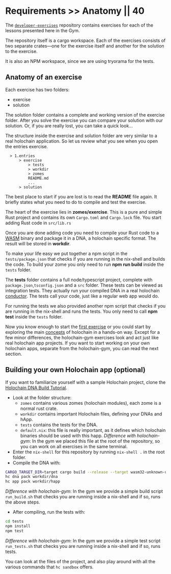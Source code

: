 # Requirements >> Anatomy || 40

The [`developer-exercises`](https://github.com/holochain-gym/developer-exercises) repository contains exercises for each of the lessons presented here in the Gym.

The repository itself is a cargo workspace. Each of the exercises consists of two separate crates—one for the exercise itself and another for the solution to the exercise.

It is also an NPM workspace, since we are using tryorama for the tests.

## Anatomy of an exercise

Each exercise has two folders:
* exercise
* solution

The solution folder contains a complete and working version of the exercise folder. After you solve the exercise you can compare your solution with our solution. Or, if you are really lost, you can take a quick look...

The structure inside the exercise and solution folder are very similar to a real holochain application. So let us review what you see when you open the entries exercise.


``` 
  > 1.entries
      > exercise
          > tests
          > workdir
          > zomes
          README.md
          ...
      > solution
```

The best place to start if you are lost is to read the **README** file again. It briefly states what you need to do to compile and test the exercise.

The heart of the exercise lies in **zomes/exercise**. This is a pure and simple Rust project and contains its own `Cargo.toml` and `Cargo.lock` file. You start adding Rust code in `src/lib.rs`

Once you are done adding code you need to compile your Rust code to a [WASM](https://webassembly.org/) binary and package it in a DNA, a holochain specific format. The result will be stored in **workdir**.

To make your life easy we put together a npm script in the `tests/package.json` that checks if you are running in the nix-shell and builds the code. To build your zome you only need to run **npm run build** inside the `tests` folder.

The **tests** folder contains a full node/typescript project, complete with `package.json`,`tsconfig.json` and a `src` folder. These tests can be viewed as integration tests. They actually run your compiled DNA in a real holochain [conductor](https://developer.holochain.org/docs/glossary/#conductor). The tests call your code, just like a regular web app would do.

For running the tests we also provided another npm script that checks if you are running in the nix-shell and runs the tests. You only need to call **npm test** inside the `tests` folder.

Now you know enough to start the [first exercise](/developers/basic/entries/) or you could start by exploring the main [concepts](/concepts/) of holochain in a hands-on way. Except for a few minor differences, the holochain-gym exercises look and act just like real holochain app projects.
If you want to start working on your own holochain apps, separate from the holochain-gym, you can read the next section.

## Building your own Holochain app (optional)

If you want to familiarize yourself with a sample Holochain project, clone the [Holochain DNA Build Tutorial](https://github.com/holochain/holochain-dna-build-tutorial).

- Look at the folder structure:
  - `zomes` contains various zomes (holochain modules), each zome is a normal rust crate.
  - `workdir` contains important Holochain files, defining your DNAs and hApp.
  - `tests` contains the tests for the DNA.
  - `default.nix`: this file is really important, as it defines which holochain binaries should be used with this happ. *Difference with holochain-gym*: In the gym we placed this file at the root of the repository, so you can work on all exercises in the same terminal.
- Enter the `nix-shell` for this repository by running `nix-shell .` in the root folder.
- Compile the DNA with:

```bash
CARGO_TARGET_DIR=target cargo build --release --target wasm32-unknown-unknown
hc dna pack workdir/dna
hc app pack workdir/happ
```

*Difference with holochain-gym*: In the gym we provide a simple build script `run_build.sh` that checks you are running inside a nix-shell and if so, runs the above steps.

- After compiling, run the tests with:

```bash
cd tests
npm install
npm test
```

*Difference with holochain-gym*: In the gym we provide a simple test script `run_tests.sh` that checks you are running inside a nix-shell and if so, runs tests.

You can look at the files of the project, and also play around with all the various commands that `hc sandbox` offers.
